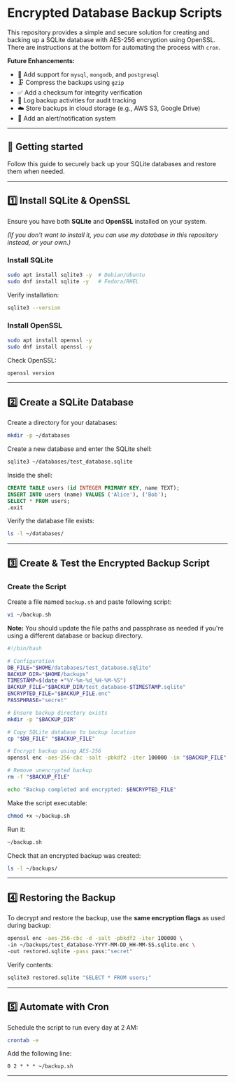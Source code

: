 # Encrypted Database Backup Scripts

This repository provides a simple and secure solution for creating and backing up a SQLite database with AES-256 encryption using OpenSSL. There are instructions at the bottom for automating the process with `cron`.


**Future Enhancements:**

* 🔄 Add support for `mysql`, `mongodb`, and `postgresql`
* 🗜️ Compress the backups using `gzip`
* ✅ Add a checksum for integrity verification
* 📜 Log backup activities for audit tracking
* ☁️ Store backups in cloud storage (e.g., AWS S3, Google Drive)
* 🚨 Add an alert/notification system

---

## 🔐  Getting started

Follow this guide to securely back up your SQLite databases and restore them when needed.

---

## 1️⃣ Install SQLite & OpenSSL

Ensure you have both **SQLite** and **OpenSSL** installed on your system.

*(If you don't want to install it, you can use my database in this repository instead, or your own.)*

### Install SQLite

```bash
sudo apt install sqlite3 -y  # Debian/Ubuntu
sudo dnf install sqlite -y   # Fedora/RHEL
````

Verify installation:

```bash
sqlite3 --version
```

### Install OpenSSL

```bash
sudo apt install openssl -y
sudo dnf install openssl -y
```

Check OpenSSL:

```bash
openssl version
```

---

## 2️⃣ Create a SQLite Database

Create a directory for your databases:

```bash
mkdir -p ~/databases
```

Create a new database and enter the SQLite shell:

```bash
sqlite3 ~/databases/test_database.sqlite
```

Inside the shell:

```sql
CREATE TABLE users (id INTEGER PRIMARY KEY, name TEXT);
INSERT INTO users (name) VALUES ('Alice'), ('Bob');
SELECT * FROM users;
.exit
```

Verify the database file exists:

```bash
ls -l ~/databases/
```

---

## 3️⃣ Create & Test the Encrypted Backup Script

### Create the Script

Create a file named `backup.sh` and paste following script:

```bash
vi ~/backup.sh
```

**Note:** You should update the file paths and passphrase as needed if you're using a different database or backup directory.

```bash
#!/bin/bash

# Configuration
DB_FILE="$HOME/databases/test_database.sqlite"
BACKUP_DIR="$HOME/backups"
TIMESTAMP=$(date +"%Y-%m-%d_%H-%M-%S")
BACKUP_FILE="$BACKUP_DIR/test_database-$TIMESTAMP.sqlite"
ENCRYPTED_FILE="$BACKUP_FILE.enc"
PASSPHRASE="secret"

# Ensure backup directory exists
mkdir -p "$BACKUP_DIR"

# Copy SQLite database to backup location
cp "$DB_FILE" "$BACKUP_FILE"

# Encrypt backup using AES-256
openssl enc -aes-256-cbc -salt -pbkdf2 -iter 100000 -in "$BACKUP_FILE" -out "$ENCRYPTED_FILE" -pass pass:"$PASSPHRASE"

# Remove unencrypted backup
rm -f "$BACKUP_FILE"

echo "Backup completed and encrypted: $ENCRYPTED_FILE"
```

Make the script executable:

```bash
chmod +x ~/backup.sh
```

Run it:

```bash
~/backup.sh
```

Check that an encrypted backup was created:

```bash
ls -l ~/backups/
```

---

## 4️⃣ Restoring the Backup

To decrypt and restore the backup, use the **same encryption flags** as used during backup:

```bash
openssl enc -aes-256-cbc -d -salt -pbkdf2 -iter 100000 \
-in ~/backups/test_database-YYYY-MM-DD_HH-MM-SS.sqlite.enc \
-out restored.sqlite -pass pass:"secret"
```

Verify contents:

```bash
sqlite3 restored.sqlite "SELECT * FROM users;"
```

---

## 5️⃣ Automate with Cron

Schedule the script to run every day at 2 AM:

```bash
crontab -e
```

Add the following line:

```cron
0 2 * * * ~/backup.sh
```

---